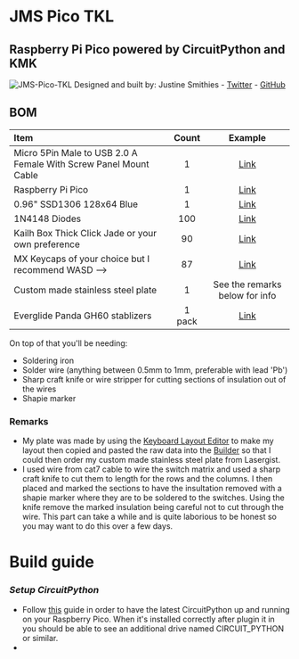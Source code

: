 # JMS Pico TKL
## Raspberry Pi Pico powered by CircuitPython and KMK
![JMS-Pico-TKL](/img/finished1.jpg)
Designed and built by: Justine Smithies - [Twitter](https://twitter.com/JustineSmithies) - [GitHub](https://github.com/JustineSmithies)

## **BOM**
|Item                                       |Count|Example|
|:---                                       |:---:|:---:|
|Micro 5Pin Male to USB 2.0 A Female With Screw Panel Mount Cable |1|[Link](https://www.ebay.co.uk/itm/231984473033?hash=item36035a23c9:g:ppYAAOSweBFaqoEh)|
|Raspberry Pi Pico   |1|[Link](https://thepihut.com/collections/pico/products/raspberry-pi-pico)|
|0.96" SSD1306 128x64 Blue |1|[Link](https://www.ebay.co.uk/itm/313603433645?hash=item490438a4ad:g:7cIAAOSwFxlgFY5O)|
|1N4148 Diodes |100|[Link](https://www.ebay.co.uk/itm/313646674409?_trkparms=ispr%3D1&hash=item4906cc71e9:g:kZ8AAOSwxhNhIR6I&amdata=enc%3AAQAGAAAA4HNlZhtmMFCOq5AkzQH0g1bp9XaWKNkLGLOiWFiZxlmCq9DjLAMrg2mvwAyB2RHHrE3dDniqW%2BobKu4v26C3tfEyxvQ2PFxOeH2b29ldf5OfLvKByZQTxMN6oRU2uo9crlDv12TqKz3%2Fgx8%2Bp7mJj1xhxXUTjohUxtKXcReOvlKYzMl0mm8w2Ee9CNXhOk6dhgVcm%2FXnX7wU%2BQSw8NeLLqB1UowcjkWe20YgPIaIAmb9q9IOY5xcMTRZiXKsU77FcZD4aGHLpsCFzptt7cWOkYZCqHfl4BTQDhImGcBxoyI%2B%7Ctkp%3ABFBMgMuwqf1f)|
|Kailh Box Thick Click Jade or your own preference |90|[Link](https://mechbox.co.uk/collections/switches-packs-of-10/products/novelkeys-x-kailh-box-thick-click-jade-switch-10-switches?variant=40657871274146)|
|MX Keycaps of your choice but I recommend WASD --> |87|[Link](https://www.wasdkeyboards.com/87-key-custom-cherry-mx-keycap-set.html)|
|Custom made stainless steel plate |1|See the remarks below for info
|Everglide Panda GH60 stablizers |1 pack|[Link](https://www.amazon.co.uk/Everglide-Mounted-Stabilizer-Mechanical-Keyboard/dp/B09C4WRLHK/ref=sr_1_6?crid=B1RT91QW1W2F&keywords=Everglide%2BPanda%2BBlack%2BWhite%2BGold%2BPlated%2BPlate%2BMounted&qid=1648913546&sprefix=everglide%2Bpanda%2Bblack%2Bwhite%2Bgold%2Bplated%2Bplate%2Bmounted%2B%2Caps%2C85&sr=8-6&th=1)|

On top of that you'll be needing:
* Soldering iron
* Solder wire (anything between 0.5mm to 1mm, preferable with lead 'Pb')
* Sharp craft knife or wire stripper for cutting sections of insulation out of the wires
* Shapie marker

### **Remarks**

* My plate was made by using the [Keyboard Layout Editor](http://www.keyboard-layout-editor.com/) to make my layout then copied and pasted the raw data into the [Builder](http://www.builder.swillkb.com/) so that I could then order my custom made stainless steel plate from Lasergist.
* I used wire from cat7 cable to wire the switch matrix and used a sharp craft knife to cut them to length for the rows and the columns. I then placed and marked the sections to have the insultation removed with a shapie marker where they are to be soldered to the switches. Using the knife remove the marked insulation being careful not to cut through the wire. This part can take a while and is quite laborious to be honest so you may want to do this over a few days.

# **Build guide**
### *Setup CircuitPython*

* Follow [this](https://circuitpython.org/board/raspberry_pi_pico/) guide in order to have the latest CircuitPython up and running on your Raspberry Pico. When it's installed correctly after plugin it in you should be able to see an additional drive named CIRCUIT_PYTHON or similar. 
* 
